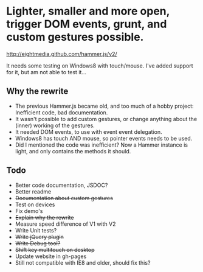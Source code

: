 # Lighter, smaller and more open, trigger DOM events, grunt, and custom gestures possible.

http://eightmedia.github.com/hammer.js/v2/

It needs some testing on Windows8 with touch/mouse. I've added support for it, but am not able to test it...


## Why the rewrite

- The previous Hammer.js became old, and too much of a hobby project: Inefficient code, bad documentation.
- It wasn't possible to add custom gestures, or change anything about the (inner) working of the gestures.
- It needed DOM events, to use with event event delegation.
- Windows8 has touch AND mouse, so pointer events needs to be used.
- Did I mentioned the code was inefficient? Now a Hammer instance is light, and only contains the methods it should.


## Todo

- Better code documentation, JSDOC?
- Better readme
- ~~Documentation about custom gestures~~
- Test on devices
- Fix demo's
- ~~Explain why the rewrite~~
- Measure speed difference of V1 with V2
- Write Unit tests?
- ~~Write jQuery plugin~~
- ~~Write Debug tool?~~
- ~~Shift key multitouch on desktop~~
- Update website in gh-pages
- Still not compatible with IE8 and older, should fix this?
